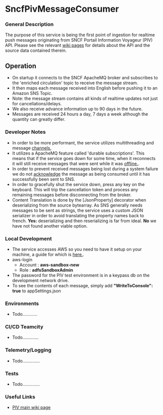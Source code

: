 # SncfPivMessageConsumer

### General Description

The purpose of this service is being the first point of ingestion for realtime push messages originating from SNCF Portail Information Voyageur (PIV) API.
Please see the relevant [wiki pages](https://trainline.atlassian.net/wiki/spaces/UT/pages/95492455/PIV+-+Portail+Information+Voyager+-+SNCF+realtime+API) for details about the API and the source data contained therein.

## Operation
 - On startup it connects to the SNCF ApacheMQ broker and subscribes to the 'enriched circulation' topic to receive the message stream. 
 - It then maps each message received into English before pushing it to an Amazon SNS Topic.
 - Note: the message stream contains all kinds of realtime updates not just for cancellations/delays.
 - We also receive advance information up to 90 days in the future.
 - Messages are received 24 hours a day, 7 days a week although the quantity can greatly differ.

### Developer Notes
 - In order to be more performant, the service utilizes multithreading and message [channels.](https://learn.microsoft.com/en-us/dotnet/core/extensions/channels)
 - It utilizes a ApacheMQ feature called 'durable subscriptions'. This means that if the service goes down for some time, when it reconnects it will still receive messages that were sent while it was [offline.](https://activemq.apache.org/components/classic/documentation/manage-durable-subscribers).
 - In order to prevent received messages being lost during a system failure we do not [acknowledge](https://activemq.apache.org/components/nms/msdoc/1.6.0/vs2005/Output/html/T_Apache_NMS_AcknowledgementMode.htm) the message as being consumed until it has successfully been sent to SNS.
 - In order to gracefully shut the service down, press any key on the keyboard. This will trip the cancellation token and process any remaining messages before disconnecting from the broker.
 - Content Translation is done by the [JsonProperty] decorator when deserializing from the source bytearray. As SNS generally needs messages to be sent as strings, the service uses a custom JSON serializer in order to
   avoid translating the property names back to french. **Yes:** deserializing and then reserializing is far from ideal. **No** we have not found another viable option.

### Local Development
- The service accesses AWS so you need to have it setup on your machine, a guide for which is [here.](https://trainline.atlassian.net/wiki/spaces/AWS/pages/69174230/AWS+CLI+Access).
- aws-login
  - Account : **aws-sandbox-new**
  - Role : **adfsSandboxAdmin**
- The password for the PIV test environment is in a keypass db on the development network drive.
- To see the contents of each message, simply add **"WriteToConsole": true** to appSettings.json

### Environments
 - Todo............

### CI/CD Teamcity
 - Todo.............

### Telemetry/Logging
 - Todo..............

### Tests
 - Todo..............

### Useful Links
 - [PIV main wiki page](https://trainline.atlassian.net/wiki/spaces/UT/pages/95492455/PIV+-+Portail+Information+Voyager+-+SNCF+realtime+API)
